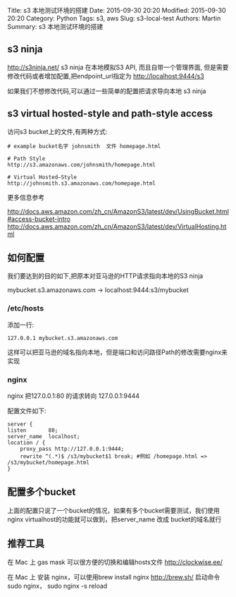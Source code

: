 Title: s3 本地测试环境的搭建
Date: 2015-09-30 20:20
Modified: 2015-09-30 20:20
Category: Python
Tags: s3, aws
Slug: s3-local-test
Authors: Martin
Summary: s3 本地测试环境的搭建


s3 ninja
--------

<http://s3ninja.net/> s3 ninja 在本地模拟S3 API, 而且自带一个管理界面, 但是需要修改代码或者增加配置,把endpoint\_url指定为 <http://localhost:9444/s3>

如果我们不想修改代码,可以通过一些简单的配置把请求导向本地 s3 ninja

s3 virtual hosted-style and path-style access
---------------------------------------------

访问s3 bucket上的文件,有两种方式:

    # example bucket名字 johnsmith  文件 homepage.html

    # Path Style
    http://s3.amazonaws.com/johnsmith/homepage.html

    # Virtual Hosted–Style
    http://johnsmith.s3.amazonaws.com/homepage.html

更多信息参考

<http://docs.aws.amazon.com/zh_cn/AmazonS3/latest/dev/UsingBucket.html#access-bucket-intro> <http://docs.aws.amazon.com/zh_cn/AmazonS3/latest/dev/VirtualHosting.html>

如何配置
--------

我们要达到的目的如下,把原本对亚马逊的HTTP请求指向本地的S3 ninja

mybucket.s3.amazonaws.com -&gt; localhost:9444:s3/mybucket

### /etc/hosts

添加一行:

    127.0.0.1 mybucket.s3.amazonaws.com

这样可以把亚马逊的域名指向本地，但是端口和访问路径Path的修改需要nginx来实现

### nginx

nginx 把127.0.0.1:80 的请求转向 127.0.0.1:9444

配置文件如下:

    server {
    listen       80;
    server_name  localhost;
    location / {
        proxy_pass http://127.0.0.1:9444;
        rewrite ^(.*)$ /s3/mybucket$1 break; #例如 /homepage.html => /s3/mybucket/homepage.html
    }

配置多个bucket
--------------

上面的配置只说了一个bucket的情况，如果有多个bucket需要测试，我们使用nginx virtualhost的功能就可以做到，把server\_name 改成 bucket的域名就行

推荐工具
--------

在 Mac 上 gas mask 可以很方便的切换和编辑hosts文件 <http://clockwise.ee/>

在 Mac 上 安装 nginx，可以使用brew install nginx <http://brew.sh/> 启动命令 sudo nginx， sudo nginx -s reload